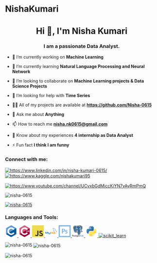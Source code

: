 # NishaKumari
<h1 align="center">Hi 👋, I'm Nisha Kumari</h1>
<h3 align="center">I am a passionate Data Analyst.</h3>



- 🔭 I’m currently working on **Machine Learning**

- 🌱 I’m currently learning **Natural Language Processing and Neural Network**

- 👯 I’m looking to collaborate on **Machine Learning projects & Data Science Projects**

- 🤝 I’m looking for help with **Time Series**

- 👨‍💻 All of my projects are available at **https://github.com/Nisha-0615**

- 💬 Ask me about **Anything**

- 📫 How to reach me **nisha.nk0615@gmail.com**

- 📄 Know about my experiences **4 internship as Data Analyst**

- ⚡ Fun fact **I think I am funny**

<h3 align="left">Connect with me:</h3>
<p align="left">

<a href="https://linkedin.com/in/https:www.linkedin.com/in/nisha-kumari-0615/" target="blank"><img align="center" src="https://cdn.jsdelivr.net/npm/simple-icons@3.0.1/icons/linkedin.svg" alt="https://www.linkedin.com/in/nisha-kumari-0615/" height="30" width="40" /></a>
<a href="https://www.kaggle.com/nishakumari95" target="blank"><img align="center" src="https://cdn.jsdelivr.net/npm/simple-icons@3.0.1/icons/kaggle.svg" alt="https://www.kaggle.com/nishakumari95" height="30" width="40" /></a>

<a href="https://www.youtube.com/channel/UCvxbGdMiccKiYN7vAyRmPmQ" target="blank"><img align="center" src="https://cdn.jsdelivr.net/npm/simple-icons@3.0.1/icons/youtube.svg" alt="https://www.youtube.com/channel/UCvxbGdMiccKiYN7vAyRmPmQ" height="30" width="40" /></a>



<p align="left"> <img src="https://komarev.com/ghpvc/?username=nisha-0615&label=Profile%20views&color=0e75b6&style=flat" alt="nisha-0615" /> </p>

<p align="left"> <a href="https://github.com/ryo-ma/github-profile-trophy"><img src="https://github-profile-trophy.vercel.app/?username=nisha-0615" alt="nisha-0615" /></a> </p>


<h3 align="left">Languages and Tools:</h3>
<p align="left"> <a href="https://www.cprogramming.com/" target="_blank"> <img src="https://raw.githubusercontent.com/devicons/devicon/master/icons/c/c-original.svg" alt="c" width="40" height="40"/> </a> <a href="https://www.w3schools.com/cpp/" target="_blank"> <img src="https://raw.githubusercontent.com/devicons/devicon/master/icons/cplusplus/cplusplus-original.svg" alt="cplusplus" width="40" height="40"/> </a> <a href="https://developer.mozilla.org/en-US/docs/Web/JavaScript" target="_blank"> <img src="https://raw.githubusercontent.com/devicons/devicon/master/icons/javascript/javascript-original.svg" alt="javascript" width="40" height="40"/> </a> <a href="https://www.mysql.com/" target="_blank"> <img src="https://raw.githubusercontent.com/devicons/devicon/master/icons/mysql/mysql-original-wordmark.svg" alt="mysql" width="40" height="40"/> </a> <a href="https://www.photoshop.com/en" target="_blank"> <img src="https://raw.githubusercontent.com/devicons/devicon/master/icons/photoshop/photoshop-line.svg" alt="photoshop" width="40" height="40"/> </a> <a href="https://www.postgresql.org" target="_blank"> <img src="https://raw.githubusercontent.com/devicons/devicon/master/icons/postgresql/postgresql-original-wordmark.svg" alt="postgresql" width="40" height="40"/> </a> <a href="https://www.python.org" target="_blank"> <img src="https://raw.githubusercontent.com/devicons/devicon/master/icons/python/python-original.svg" alt="python" width="40" height="40"/> </a> <a href="https://scikit-learn.org/" target="_blank"> <img src="https://upload.wikimedia.org/wikipedia/commons/0/05/Scikit_learn_logo_small.svg" alt="scikit_learn" width="40" height="40"/> </a> </p>

<p><img align="left" src="https://github-readme-stats.vercel.app/api/top-langs?username=nisha-0615&show_icons=true&locale=en&layout=compact" alt="nisha-0615" /></p>

<p>&nbsp;<img align="center" src="https://github-readme-stats.vercel.app/api?username=nisha-0615&show_icons=true&locale=en" alt="nisha-0615" /></p>

<p><img align="center" src="https://github-readme-streak-stats.herokuapp.com/?user=nisha-0615&" alt="nisha-0615" /></p>
